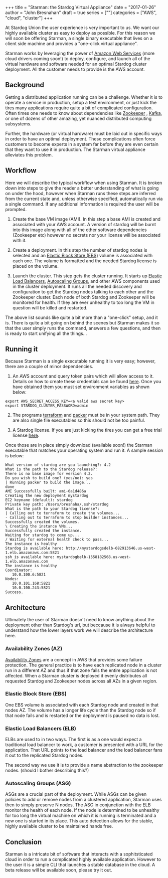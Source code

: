+++
title = "Starman: the Stardog Virtual Appliance"
date = "2017-01-26"
author = "John Bresnahan"
draft = true 
series = [""]
categories = ["AWS", "cloud", "cluster"]
+++

At Stardog Union the user experience is very important to us. We want our highly
available cluster as easy to deploy as possible. For this reason we will soon be
offering Starman, a single binary executable that lives on a client side machine
and provides a "one-click virtual appliance".

Starman works by leveraging the power
of [Amazon Web Services](https://aws.amazon.com/) (more cloud drivers coming
soon!) to deploy, configure, and launch all of the virtual hardware and software
needed for an optimal Stardog cluster deployment. All the customer needs to
provide is the AWS account.

## Background

Getting a distributed application running can be a challenge.
Whether it is to operate a service in production, setup a test environment, or
just kick the tires many applications require quite a bit of complicated
configuration.  Often times one needs to know about dependencies like
[Zookeeper](https://zookeeper.apache.org/) , [Kafka](https://kafka.apache.org/),
or one of dozens of other amazing, yet nuanced
distributed computing subsystems.  

Further, the hardware (or virtual hardware) must be laid out in specific ways in
order to have an optimal deployment. These complications often force customers
to become experts in a system far before they are even certain that they want to
use it in production.  The Starman virtual appliance alleviates this problem.


## Workflow

Here we will describe the typical workflow when using Starman.  It is broken
down into steps to give the reader a better understanding of what is going on
under the hood, however when Starman runs these steps are inferred from
the current state and, unless otherwise specified, automatically run via a
single command.  If any additional information is required the user will be
prompted.

1. Create the base VM image (AMI). In this step a base AMI is created and
 associated with your AWS account. A version of stardog will be burnt into this
 image along with all of the other software dependencies (Zookeeper etc) however
 no secrets nor your license will be associated with it.
 
2. Create a deployment. In this step the number of stardog nodes is selected and
 an [Elastic Block Store (EBS)](https://aws.amazon.com/ebs/) volume is
 associated with each one. The volume is formatted and the needed Stardog
 license is placed on the volume.
 
3. Launch the cluster. This step gets the cluster running. It starts
 up
 [Elastic Load Balancers](https://aws.amazon.com/elasticloadbalancing/), [Autoscaling Groups](https://aws.amazon.com/autoscaling/), and
 other AWS components used in the cluster deployment. It runs all the needed discovery and configuration to
 get the Stardog nodes talking to each other and the Zookeeper cluster. Each node of
 both Stardog and Zookeeper will be monitored for health. If they are ever
 unhealthy to too long the VM in question will be killed and restarted.
 
The above list sounds like quite a bit more than a "one-click" setup, and it is.
There is quite a bit going on behind the scenes but Starman makes it so that
the user simply runs the command, answers a few questions, and then is ready
to start unifying all the things...

## Running it

Because Starman is a single executable running it is very easy; however, there
are a couple of minor dependencies.

1. An AWS account and query token pairs which will allow access to it. Details
on how to create these credentials can be
found
[here](http://docs.aws.amazon.com/IAM/latest/UserGuide/id_credentials_access-keys.html#Using_CreateAccessKey).
Once you have obtained them you must set environment variables as shown below:

``` export AWS_ACCESS_KEY_ID=<aws access key>
export AWS_SECRET_ACCESS_KEY=<a valid aws secret key>
export STARDOG_CLUSTER_PASSWORD=admin
```

2. The programs [terraform](https://releases.hashicorp.com/terraform/0.7.9/)
 and [packer](https://releases.hashicorp.com/packer/0.10.2/) must be in your
 system path. They are also single file executables so this should not be too
 painful.
  
3. A Stardog license. If you are just kicking the tires you can get a free trial
 license [here](http://stardog.com/#download).

Once those are in place simply download (available soon!) the Starman executable
that matches your operating system and run it. A sample session is below:

```$ ./bin/sdva launch mystardog
What version of stardog are you launching?: 4.2
What is the path to the Stardog release?: 
There is no base image for version 4.2.
Do you wish to build one? (yes/no): yes
| Running packer to build the image...
done
AMI Successfully built: ami-0a1d486a
Creating the new deployment mystardog
EC2 keyname (default): stardog
Private key path: /Users/bresnaha/.ssh/stardog
What is the path to your Stardog license?: 
| Calling out to terraform to create the volumes...
- Calling out to terraform to stop builder instances...
Successfully created the volumes.
\ Creating the instance VMs...
Successfully created the instance.
Waiting for stardog to come up...
/ Waiting for external health check to pass...
The instance is healthy
Stardog is available here: http://mystardogsdelb-682913646.us-west-1.elb.amazonaws.com:5821
ssh is available here: mystardogbelb-1558182568.us-west-1.elb.amazonaws.com
The instance is healthy
Coordinator:
   10.0.100.6:5821
Nodes:
   10.0.101.168:5821
   10.0.100.243:5821
Success.
```

## Architecture


Ultimately the user of Starman doesn't need to know anything about the 
deployment other than Stardog's url, but beccause it is always helpful
to understand how the lower layers work we will describe the architecture
here.

### Availability Zones (AZ)

[Availability Zones](http://docs.aws.amazon.com/AWSEC2/latest/UserGuide/using-regions-availability-zones.html#concepts-regions-availability-zones)
are a concept in AWS that provides some failure protection.  The
general practice is to have each replicated node in a cluster run in a
different AZ and thus if that zone fails the entire application is not
affected.  When a Starman cluster is deployed it evenly distributes
all requested Stardog and Zookeeper nodes across all AZs in a given
region.

### Elastic Block Store (EBS)

One EBS volume is associated with each Stardog node and created in that
nodes AZ.  The volume has a longer life cycle than the Stardog node
so if that node fails and is restarted or the deployment is paused
no data is lost.

### Elastic Load Balancers (ELB)

ELBs are used to in two ways.  The first is as a one would expect a 
traditional load balancer to work, a customer is presented with a
URL for the application.  That URL points to the load balancer and 
the load balancer fans it out to the replicated Stardog nodes.

The second way we use it is to provide a name abstraction to the 
zookeeper nodes.  (should I bother describing this?)

### Autoscaling Groups (ASG)

ASGs are a crucial part of the deployment.  While ASGs can be given
policies to add or remove nodes from a clustered application, Starman
uses then to simply preserve N nodes.  The ASG in conjunction with the 
ELB monitor the health of each node.  If the node is determined to
be unhealthy for too long the virtual machine on which it is running
is terminated and a new one is started in its place.  This auto
detection allows for the stable, highly available cluster to be maintained
hands free.

## Conclusion

Starman is a intricate bit of software that interacts with a
sophitsticated cloud in order to run a complicated highly available
application.  However to the user it is a simple CLI that launches
a stable database in the cloud.  A beta release will be available soon,
please try it out.